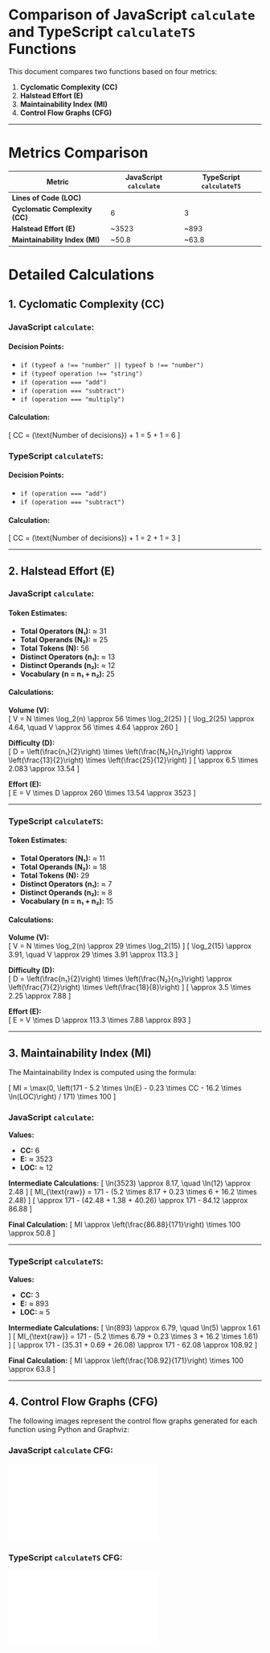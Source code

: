 # Comparison of JavaScript `calculate` and TypeScript `calculateTS` Functions

This document compares two functions based on four metrics:
1. **Cyclomatic Complexity (CC)**
2. **Halstead Effort (E)**
3. **Maintainability Index (MI)**
4. **Control Flow Graphs (CFG)**

----
# Metrics Comparison

| Metric                  | JavaScript `calculate` | TypeScript `calculateTS` |
|-------------------------|----------------------|-------------------------|
|**Lines of Code (LOC)** |                      |                          |
| **Cyclomatic Complexity (CC)** | 6                    | 3                       |
| **Halstead Effort (E)**        | ~3523                | ~893                    |
| **Maintainability Index (MI)**  | ~50.8                | ~63.8                   |



# Detailed Calculations

## 1. Cyclomatic Complexity (CC)

### JavaScript `calculate`:

#### Decision Points:
- `if (typeof a !== "number" || typeof b !== "number")`
- `if (typeof operation !== "string")`
- `if (operation === "add")`
- `if (operation === "subtract")`
- `if (operation === "multiply")`

#### Calculation:
\[
CC = (\text{Number of decisions}) + 1 = 5 + 1 = 6
\]

### TypeScript `calculateTS`:

#### Decision Points:
- `if (operation === "add")`
- `if (operation === "subtract")`

#### Calculation:
\[
CC = (\text{Number of decisions}) + 1 = 2 + 1 = 3
\]

---

## 2. Halstead Effort (E)

### JavaScript `calculate`:

#### Token Estimates:
- **Total Operators (N₁):** ≈ 31  
- **Total Operands (N₂):** ≈ 25  
- **Total Tokens (N):** 56  
- **Distinct Operators (n₁):** ≈ 13  
- **Distinct Operands (n₂):** ≈ 12  
- **Vocabulary (n = n₁ + n₂):** 25  

#### Calculations:

**Volume (V):**  
\[
V = N \times \log_2(n) \approx 56 \times \log_2(25)
\]
\[
\log_2(25) \approx 4.64, \quad V \approx 56 \times 4.64 \approx 260
\]

**Difficulty (D):**  
\[
D = \left(\frac{n₁}{2}\right) \times \left(\frac{N₂}{n₂}\right) \approx \left(\frac{13}{2}\right) \times \left(\frac{25}{12}\right)
\]
\[
\approx 6.5 \times 2.083 \approx 13.54
\]

**Effort (E):**  
\[
E = V \times D \approx 260 \times 13.54 \approx 3523
\]

---

### TypeScript `calculateTS`:

#### Token Estimates:
- **Total Operators (N₁):** ≈ 11  
- **Total Operands (N₂):** ≈ 18  
- **Total Tokens (N):** 29  
- **Distinct Operators (n₁):** ≈ 7  
- **Distinct Operands (n₂):** ≈ 8  
- **Vocabulary (n = n₁ + n₂):** 15  

#### Calculations:

**Volume (V):**  
\[
V = N \times \log_2(n) \approx 29 \times \log_2(15)
\]
\[
\log_2(15) \approx 3.91, \quad V \approx 29 \times 3.91 \approx 113.3
\]

**Difficulty (D):**  
\[
D = \left(\frac{n₁}{2}\right) \times \left(\frac{N₂}{n₂}\right) \approx \left(\frac{7}{2}\right) \times \left(\frac{18}{8}\right)
\]
\[
\approx 3.5 \times 2.25 \approx 7.88
\]

**Effort (E):**  
\[
E = V \times D \approx 113.3 \times 7.88 \approx 893
\]

---

## 3. Maintainability Index (MI)

The Maintainability Index is computed using the formula:

\[
MI = \max(0, \left(171 - 5.2 \times \ln(E) - 0.23 \times CC - 16.2 \times \ln(LOC)\right) / 171) \times 100
\]

### JavaScript `calculate`:

**Values:**
- **CC:** 6
- **E:** ≈ 3523
- **LOC:** ≈ 12

**Intermediate Calculations:**
\[
\ln(3523) \approx 8.17, \quad \ln(12) \approx 2.48
\]
\[
MI_{\text{raw}} = 171 - (5.2 \times 8.17 + 0.23 \times 6 + 16.2 \times 2.48)
\]
\[
\approx 171 - (42.48 + 1.38 + 40.26) \approx 171 - 84.12 \approx 86.88
\]

**Final Calculation:**
\[
MI \approx \left(\frac{86.88}{171}\right) \times 100 \approx 50.8
\]

---

### TypeScript `calculateTS`:

**Values:**
- **CC:** 3
- **E:** ≈ 893
- **LOC:** ≈ 5

**Intermediate Calculations:**
\[
\ln(893) \approx 6.79, \quad \ln(5) \approx 1.61
\]
\[
MI_{\text{raw}} = 171 - (5.2 \times 6.79 + 0.23 \times 3 + 16.2 \times 1.61)
\]
\[
\approx 171 - (35.31 + 0.69 + 26.08) \approx 171 - 62.08 \approx 108.92
\]

**Final Calculation:**
\[
MI \approx \left(\frac{108.92}{171}\right) \times 100 \approx 63.8
\]

---

## 4. Control Flow Graphs (CFG)

The following images represent the control flow graphs generated for each function using Python and Graphviz:

### JavaScript `calculate` CFG:
![JavaScript CFG](calculateTS_cfg.pdf)

### TypeScript `calculateTS` CFG:
![TypeScript CFG](calculateTS_cfg.pdf)

